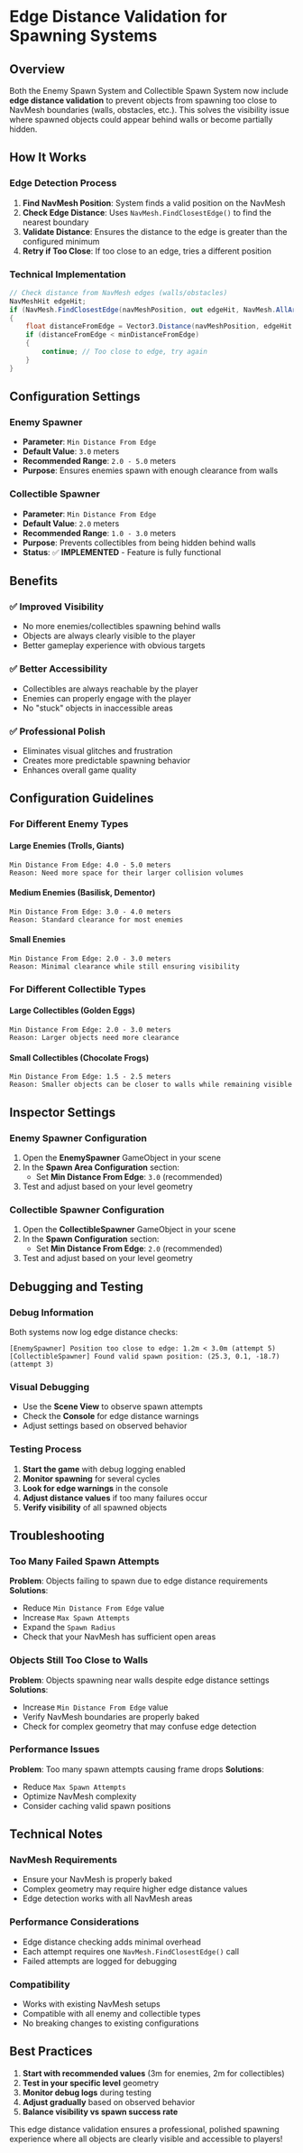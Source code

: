 # Edge Distance Validation for Spawning Systems

## Overview

Both the Enemy Spawn System and Collectible Spawn System now include **edge distance validation** to prevent objects from spawning too close to NavMesh boundaries (walls, obstacles, etc.). This solves the visibility issue where spawned objects could appear behind walls or become partially hidden.

## How It Works

### Edge Detection Process
1. **Find NavMesh Position**: System finds a valid position on the NavMesh
2. **Check Edge Distance**: Uses `NavMesh.FindClosestEdge()` to find the nearest boundary
3. **Validate Distance**: Ensures the distance to the edge is greater than the configured minimum
4. **Retry if Too Close**: If too close to an edge, tries a different position

### Technical Implementation
```csharp
// Check distance from NavMesh edges (walls/obstacles)
NavMeshHit edgeHit;
if (NavMesh.FindClosestEdge(navMeshPosition, out edgeHit, NavMesh.AllAreas))
{
    float distanceFromEdge = Vector3.Distance(navMeshPosition, edgeHit.position);
    if (distanceFromEdge < minDistanceFromEdge)
    {
        continue; // Too close to edge, try again
    }
}
```

## Configuration Settings

### Enemy Spawner
- **Parameter**: `Min Distance From Edge`
- **Default Value**: `3.0` meters
- **Recommended Range**: `2.0 - 5.0` meters
- **Purpose**: Ensures enemies spawn with enough clearance from walls

### Collectible Spawner
- **Parameter**: `Min Distance From Edge`  
- **Default Value**: `2.0` meters
- **Recommended Range**: `1.0 - 3.0` meters
- **Purpose**: Prevents collectibles from being hidden behind walls
- **Status**: ✅ **IMPLEMENTED** - Feature is fully functional

## Benefits

### ✅ **Improved Visibility**
- No more enemies/collectibles spawning behind walls
- Objects are always clearly visible to the player
- Better gameplay experience with obvious targets

### ✅ **Better Accessibility**
- Collectibles are always reachable by the player
- Enemies can properly engage with the player
- No "stuck" objects in inaccessible areas

### ✅ **Professional Polish**
- Eliminates visual glitches and frustration
- Creates more predictable spawning behavior
- Enhances overall game quality

## Configuration Guidelines

### For Different Enemy Types

#### **Large Enemies (Trolls, Giants)**
```
Min Distance From Edge: 4.0 - 5.0 meters
Reason: Need more space for their larger collision volumes
```

#### **Medium Enemies (Basilisk, Dementor)**
```
Min Distance From Edge: 3.0 - 4.0 meters  
Reason: Standard clearance for most enemies
```

#### **Small Enemies**
```
Min Distance From Edge: 2.0 - 3.0 meters
Reason: Minimal clearance while still ensuring visibility
```

### For Different Collectible Types

#### **Large Collectibles (Golden Eggs)**
```
Min Distance From Edge: 2.0 - 3.0 meters
Reason: Larger objects need more clearance
```

#### **Small Collectibles (Chocolate Frogs)**
```
Min Distance From Edge: 1.5 - 2.5 meters
Reason: Smaller objects can be closer to walls while remaining visible
```

## Inspector Settings

### Enemy Spawner Configuration
1. Open the **EnemySpawner** GameObject in your scene
2. In the **Spawn Area Configuration** section:
   - Set **Min Distance From Edge**: `3.0` (recommended)
3. Test and adjust based on your level geometry

### Collectible Spawner Configuration  
1. Open the **CollectibleSpawner** GameObject in your scene
2. In the **Spawn Configuration** section:
   - Set **Min Distance From Edge**: `2.0` (recommended)
3. Test and adjust based on your level geometry

## Debugging and Testing

### Debug Information
Both systems now log edge distance checks:
```
[EnemySpawner] Position too close to edge: 1.2m < 3.0m (attempt 5)
[CollectibleSpawner] Found valid spawn position: (25.3, 0.1, -18.7) (attempt 3)
```

### Visual Debugging
- Use the **Scene View** to observe spawn attempts
- Check the **Console** for edge distance warnings
- Adjust settings based on observed behavior

### Testing Process
1. **Start the game** with debug logging enabled
2. **Monitor spawning** for several cycles
3. **Look for edge warnings** in the console
4. **Adjust distance values** if too many failures occur
5. **Verify visibility** of all spawned objects

## Troubleshooting

### Too Many Failed Spawn Attempts
**Problem**: Objects failing to spawn due to edge distance requirements
**Solutions**:
- Reduce `Min Distance From Edge` value
- Increase `Max Spawn Attempts` 
- Expand the `Spawn Radius`
- Check that your NavMesh has sufficient open areas

### Objects Still Too Close to Walls
**Problem**: Objects spawning near walls despite edge distance settings
**Solutions**:
- Increase `Min Distance From Edge` value
- Verify NavMesh boundaries are properly baked
- Check for complex geometry that may confuse edge detection

### Performance Issues
**Problem**: Too many spawn attempts causing frame drops
**Solutions**:
- Reduce `Max Spawn Attempts` 
- Optimize NavMesh complexity
- Consider caching valid spawn positions

## Technical Notes

### NavMesh Requirements
- Ensure your NavMesh is properly baked
- Complex geometry may require higher edge distance values
- Edge detection works with all NavMesh areas

### Performance Considerations
- Edge distance checking adds minimal overhead
- Each attempt requires one `NavMesh.FindClosestEdge()` call
- Failed attempts are logged for debugging

### Compatibility
- Works with existing NavMesh setups
- Compatible with all enemy and collectible types
- No breaking changes to existing configurations

## Best Practices

1. **Start with recommended values** (3m for enemies, 2m for collectibles)
2. **Test in your specific level** geometry
3. **Monitor debug logs** during testing
4. **Adjust gradually** based on observed behavior
5. **Balance visibility vs spawn success rate**

This edge distance validation ensures a professional, polished spawning experience where all objects are clearly visible and accessible to players! 